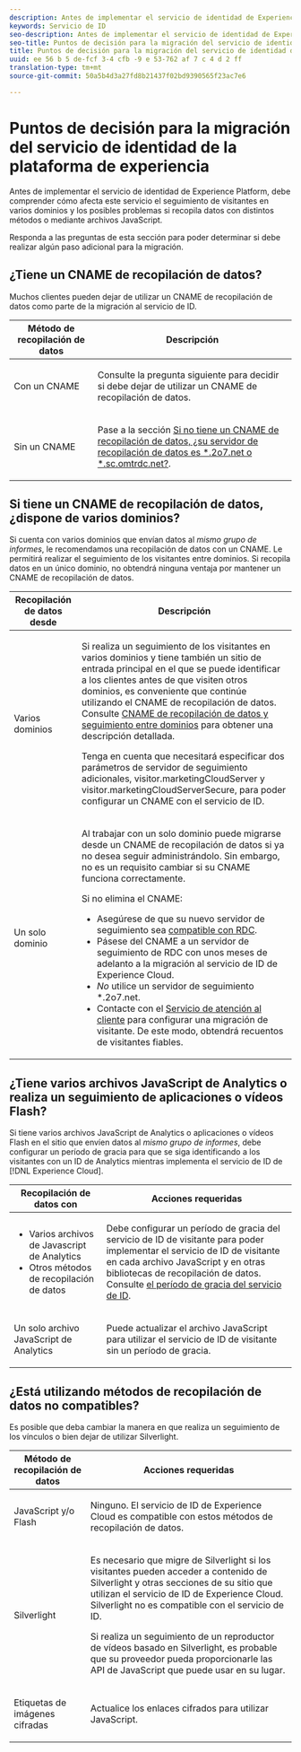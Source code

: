 ```yaml
---
description: Antes de implementar el servicio de identidad de Experience Platform, debe comprender cómo afecta este servicio el seguimiento de visitantes en varios dominios y los posibles problemas si recopila datos con distintos métodos o mediante archivos JavaScript.
keywords: Servicio de ID
seo-description: Antes de implementar el servicio de identidad de Experience Platform, debe comprender cómo afecta este servicio el seguimiento de visitantes en varios dominios y los posibles problemas si recopila datos con distintos métodos o mediante archivos JavaScript.
seo-title: Puntos de decisión para la migración del servicio de identidad de la plataforma de experiencia
title: Puntos de decisión para la migración del servicio de identidad de la plataforma de experiencia
uuid: ee 56 b 5 de-fcf 3-4 cfb -9 e 53-762 af 7 c 4 d 2 ff
translation-type: tm+mt
source-git-commit: 50a5b4d3a27fd8b21437f02bd9390565f23ac7e6

---
```



# Puntos de decisión para la migración del servicio de identidad de la plataforma de experiencia

Antes de implementar el servicio de identidad de Experience Platform, debe comprender cómo afecta este servicio el seguimiento de visitantes en varios dominios y los posibles problemas si recopila datos con distintos métodos o mediante archivos JavaScript.

Responda a las preguntas de esta sección para poder determinar si debe realizar algún paso adicional para la migración.

## ¿Tiene un CNAME de recopilación de datos?

Muchos clientes pueden dejar de utilizar un CNAME de recopilación de datos como parte de la migración al servicio de ID.

<table id="table_13F7C1E3D64D4F86B0149C9D3B54AADD"> 
 <thead> 
  <tr> 
   <th colname="col1" class="entry"> Método de recopilación de datos </th> 
   <th colname="col2" class="entry"> Descripción </th> 
  </tr> 
 </thead>
 <tbody> 
  <tr> 
   <td colname="col1"> <p>Con un CNAME </p> </td> 
   <td colname="col2"> <p>Consulte la pregunta siguiente para decidir si debe dejar de utilizar un CNAME de recopilación de datos. </p> </td> 
  </tr> 
  <tr> 
   <td colname="col1"> <p>Sin un CNAME </p> </td> 
   <td colname="col2"> <p>Pase a la sección <a href="../../reference/analytics-reference/migration-decisions.md#section-34dabde7780e4a339f134c0ca7768961" format="dita" scope="local">Si no tiene un CNAME de recopilación de datos, ¿su servidor de recopilación de datos es *.2o7.net o *.sc.omtrdc.net?</a>. </p> </td> 
  </tr> 
 </tbody> 
</table>

## Si tiene un CNAME de recopilación de datos, ¿dispone de varios dominios?

Si cuenta con varios dominios que envían datos al *mismo grupo de informes*, le recomendamos una recopilación de datos con un CNAME. Le permitirá realizar el seguimiento de los visitantes entre dominios. Si recopila datos en un único dominio, no obtendrá ninguna ventaja por mantener un CNAME de recopilación de datos.

<table id="table_D132BCA243E54657AEC930559343FDD3"> 
 <thead> 
  <tr> 
   <th colname="col1" class="entry"> Recopilación de datos desde </th> 
   <th colname="col2" class="entry"> Descripción </th> 
  </tr> 
 </thead>
 <tbody> 
  <tr> 
   <td colname="col1"> <p>Varios dominios </p> </td> 
   <td colname="col2"> <p>Si realiza un seguimiento de los visitantes en varios dominios y tiene también un sitio de entrada principal en el que se puede identificar a los clientes antes de que visiten otros dominios, es conveniente que continúe utilizando el CNAME de recopilación de datos. Consulte <a href="../../reference/analytics-reference/cname.md#concept-4df91f8a30ad4ec7a01eb943d579cc9d" format="dita" scope="local">CNAME de recopilación de datos y seguimiento entre dominios</a> para obtener una descripción detallada. </p> <p>Tenga en cuenta que necesitará especificar dos parámetros de servidor de seguimiento adicionales, <span class="codeph">visitor.marketingCloudServer</span> y <span class="codeph">visitor.marketingCloudServerSecure</span>, para poder configurar un CNAME con el servicio de ID. </p> </td> 
  </tr> 
  <tr> 
   <td colname="col1"> <p>Un solo dominio </p> </td> 
   <td colname="col2"> <p>Al trabajar con un solo dominio puede migrarse desde un CNAME de recopilación de datos si ya no desea seguir administrándolo. Sin embargo, no es un requisito cambiar si su CNAME funciona correctamente. </p> <p>Si no elimina el CNAME: </p> 
    <ul id="ul_12CDECEFC7BB41A18895B507CAA42315"> 
     <li id="li_32E2CD3E58454E20A642BADE507AE86E">Asegúrese de que su nuevo servidor de seguimiento sea <a href="https://marketing.adobe.com/resources/help/en_US/whitepapers/rdc/" format="https" scope="external">compatible con RDC</a>. </li> 
     <li id="li_865BB6DAA3594EBBAB688E73C8343762">Pásese del CNAME a un servidor de seguimiento de RDC con unos meses de adelanto a la migración al servicio de ID de <span class="keyword">Experience Cloud</span>. </li> 
     <li id="li_284A015177554C848C8648DC5BBAA365"> <i>No</i> utilice un servidor de seguimiento <span class="codeph">*.2o7.net</span>. </li> 
     <li id="li_B1ABF03DC46C42059F61542CDE0FE5A1">Contacte con el <a href="https://helpx.adobe.com/marketing-cloud/contact-support.html" format="https" scope="external">Servicio de atención al cliente</a> para configurar una migración de visitante. De este modo, obtendrá recuentos de visitantes fiables. </li> 
    </ul> </td> 
  </tr> 
 </tbody> 
</table>

## ¿Tiene varios archivos JavaScript de Analytics o realiza un seguimiento de aplicaciones o vídeos Flash?

Si tiene varios archivos JavaScript de Analytics o aplicaciones o vídeos Flash en el sitio que envíen datos al *mismo grupo de informes*, debe configurar un período de gracia para que se siga identificando a los visitantes con un ID de Analytics mientras implementa el servicio de ID de [!DNL Experience Cloud].

<table id="table_8A4EA063AF4345B69BC98537E2E702BA"> 
 <thead> 
  <tr> 
   <th colname="col1" class="entry"> Recopilación de datos con </th> 
   <th colname="col2" class="entry"> Acciones requeridas </th> 
  </tr> 
 </thead>
 <tbody> 
  <tr> 
   <td colname="col1"> 
    <ul id="ul_910DD99E074E49C6907F86426EFA5BF2"> 
     <li id="li_4366CC8EB7A54A959568E3761ABBBF23">Varios archivos de Javascript de Analytics </li> 
     <li id="li_B8A8132019EA48088E4F37E36F153D76">Otros métodos de recopilación de datos </li> 
    </ul> </td> 
   <td colname="col2"> <p>Debe configurar un período de gracia del servicio de ID de visitante para poder implementar el servicio de ID de visitante en cada archivo JavaScript y en otras bibliotecas de recopilación de datos. Consulte <a href="../../reference/analytics-reference/grace-period.md" format="dita" scope="local"> el período de gracia del servicio de ID</a>. </p> </td> 
  </tr> 
  <tr> 
   <td colname="col1"> <p>Un solo archivo JavaScript de Analytics </p> </td> 
   <td colname="col2"> <p>Puede actualizar el archivo JavaScript para utilizar el servicio de ID de visitante sin un período de gracia. </p> </td> 
  </tr> 
 </tbody> 
</table>

## ¿Está utilizando métodos de recopilación de datos no compatibles?

Es posible que deba cambiar la manera en que realiza un seguimiento de los vínculos o bien dejar de utilizar Silverlight.

<table id="table_A72AEB92F48345DD83F136B9989F4EF9"> 
 <thead> 
  <tr> 
   <th colname="col1" class="entry"> Método de recopilación de datos </th> 
   <th colname="col2" class="entry"> Acciones requeridas </th> 
  </tr> 
 </thead>
 <tbody> 
  <tr> 
   <td colname="col1"> <p>JavaScript y/o Flash </p> </td> 
   <td colname="col2"> <p>Ninguno. El servicio de ID de <span class="keyword">Experience Cloud</span> es compatible con estos métodos de recopilación de datos. </p> </td> 
  </tr> 
  <tr> 
   <td colname="col1"> <p>Silverlight </p> </td> 
   <td colname="col2"> <p>Es necesario que migre de Silverlight si los visitantes pueden acceder a contenido de Silverlight y otras secciones de su sitio que utilizan el servicio de ID de <span class="keyword">Experience Cloud</span>. Silverlight no es compatible con el servicio de ID. </p> <p> Si realiza un seguimiento de un reproductor de vídeos basado en Silverlight, es probable que su proveedor pueda proporcionarle las API de JavaScript que puede usar en su lugar. </p> </td> 
  </tr> 
  <tr> 
   <td colname="col1"> <p>Etiquetas de imágenes cifradas </p> </td> 
   <td colname="col2"> <p>Actualice los enlaces cifrados para utilizar JavaScript. </p> </td> 
  </tr> 
 </tbody> 
</table>


